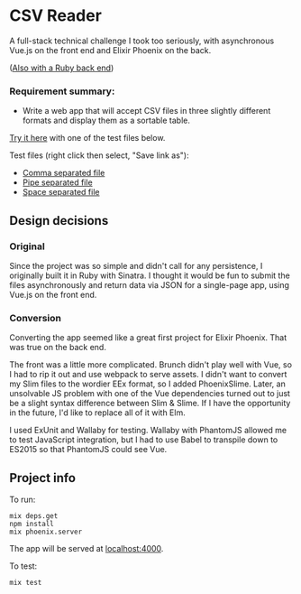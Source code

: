 # CSV Reader

A full-stack technical challenge I took too seriously, with asynchronous Vue.js on the front end and Elixir Phoenix on the back.

([Also with a Ruby back end](https://github.com/philliplongman/csv-reader-vue))

### Requirement summary:

* Write a web app that will accept CSV files in three slightly different formats and display them as a sortable table.

[Try it here](https://csv-reader-elixir.herokuapp.com/) with one of the test files below.

Test files (right click then select, "Save link as"):
* [Comma separated file](https://raw.githubusercontent.com/philliplongman/csv-reader-elixir/master/test/fixtures/commas.csv)
* [Pipe separated file](https://raw.githubusercontent.com/philliplongman/csv-reader-elixir/master/test/fixtures/pipes.csv)
* [Space separated file](https://raw.githubusercontent.com/philliplongman/csv-reader-elixir/master/test/fixtures/spaces.csv)

## Design decisions

### Original

Since the project was so simple and didn't call for any persistence, I originally built it in Ruby with Sinatra. I thought it would be fun to submit the files asynchronously and return data via JSON for a single-page app, using Vue.js on the front end.

### Conversion

Converting the app seemed like a great first project for Elixir Phoenix. That was true on the back end.

The front was a little more complicated. Brunch didn't play well with Vue, so I had to rip it out and use webpack to serve assets. I didn't want to convert my Slim files to the wordier EEx format, so I added PhoenixSlime. Later, an unsolvable JS problem with one of the Vue dependencies turned out to just be a slight syntax difference between Slim & Slime. If I have the opportunity in the future, I'd like to replace all of it with Elm.

I used ExUnit and Wallaby for testing. Wallaby with PhantomJS allowed me to test JavaScript integration, but I had to use Babel to transpile down to ES2015 so that PhantomJS could see Vue.



## Project info

To run:
```
mix deps.get
npm install
mix phoenix.server
```
The app will be served at [localhost:4000](http://localhost:4000).

To test:
```
mix test
```
